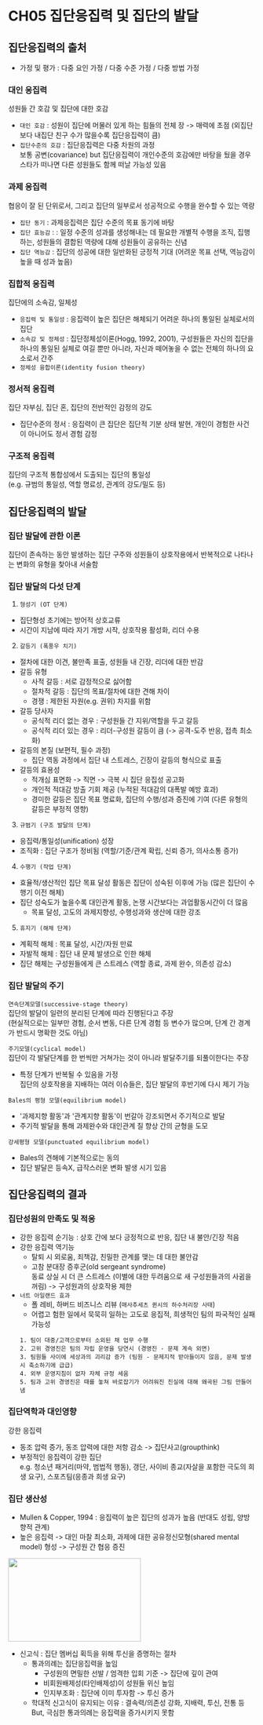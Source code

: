 # CH05 집단응집력 및 집단의 발달
## 집단응집력의 출처
- 가정 및 평가 : 다중 요인 가정 / 다중 수준 가정 / 다중 방법 가정
### 대인 응집력
성원들 간 호감 및 집단에 대한 호감
-  `대인 호감` : 성원이 집단에 머물러 있게 하는 힘들의 전체 장 -> 매력에 초점 (외집단보다 내집단 친구 수가 많을수록 집단응집력이 큼)
- `집단수준의 호감` : 집단응집력은 다중 차원의 과정  
	보통 공변(covariance) but 집단응집력이 개인수준의 호감에만 바탕을 뒀을 경우 스타가 떠나면 다른 성원들도 함께 떠날 가능성 있음
### 과제 응집력
협응이 잘 된 단위로서, 그리고 집단의 일부로서 성공적으로 수행을 완수할 수 있는 역량
- `집단 동기` : 과제응집력은 집단 수준의 목표 동기에 바탕
- `집단 효능감` : : 일정 수준의 성과를 생성해내는 데 필요한 개별적 수행을 조직, 집행하는, 성원들의 결합된 역량에 대해 성원들이 공유하는 신념
- `집단 역능감` : 집단의 성공에 대한 일반화된 긍정적 기대 (어려운 목표 선택, 역능감이 높을 때 성과 높음)
### 집합적 응집력
집단에의 소속감, 일체성
- `응집력 및 통일성` : 응집력이 높은 집단은 해체되기 어려운 하나의 통일된 실체로서의 집단
- `소속감 및 정체성` : 집단정체성이론(Hogg, 1992, 2001), 구성원들은 자신의 집단을 하나의 통일된 실체로 여길 뿐만 아니라, 자신과 떼어놓을 수 없는 전체의 하나의 요소로서 간주
- `정체성 융합이론(identity fusion theory)`
### 정서적 응집력
집단 자부심, 집단 혼, 집단의 전반적인 감정의 강도
- 집단수준의 정서 : 응집력이 큰 집단은 집단적 기분 상태 발현, 개인이 경험한 사건이 아니어도 정서 경험 감정
### 구조적 응집력
집단의 구조적 통합성에서 도출되는 집단의 통일성  
(e.g. 규범의 통일성, 역할 명료성, 관계의 강도/밀도 등)

## 집단응집력의 발달
### 집단 발달에 관한 이론
집단이 존속하는 동안 발생하는 집단 구주와 성원들이 상호작용에서 반복적으로 나타나는 변화의 유형을 찾아내 서술함  

### 집단 발달의 다섯 단계
1. `형성기 (OT 단계)`
- 집단형성 초기에는 방어적 상호교류
- 시간이 지남에 따라 자기 개방 시작, 상호작용 활성화, 리더 수용
2. `갈등기 (폭풍우 치기)`
- 절차에 대한 이견, 불만족 표출, 성원들 내 긴장, 리더에 대한 반감
- 갈등 유형
	- 사적 갈등 : 서로 감정적으로 싫어함
	- 절차적 갈등 : 집단의 목표/절차에 대한 견해 차이
	- 경쟁 : 제한된 자원(e.g. 권위) 차지를 위함
- 갈등 당사자
	- 공식적 리더 없는 경우 : 구성원들 간 지위/역할을 두고 갈등
	- 공식적 리더 있는 경우 : 리더-구성원 갈등이 큼 (-> 공격-도주 반응, 접촉 최소화)
- 갈등의 본질 (보편적, 필수 과정)
	- 집단 역동 과정에서 집단 내 스트레스, 긴장이 갈등의 형식으로 표출
- 갈등의 효용성
	- 적개심 표면화 -> 직면 -> 극복 시 집단 응집성 공고화
	- 개인적 적대감 방출 기회 제공 (누적된 적대감의 대폭발 예방 효과)
	- 경미한 갈등은 집단 목표 명료화, 집단의 수행/성과 증진에 기여 (다른 유형의 갈등은 부정적 영향) 
3. `규범기 (구조 발달의 단계)`
- 응집력/통일성(unification) 성장
- 조직화 : 집단 구조가 정비됨 (역할/기준/관계 확립, 신뢰 증가, 의사소통 증가)
4. `수행기 (작업 단계)`
- 효율적/생산적인 집단 목표 달성 활동은 집단이 성숙된 이후에 가능 (많은 집단이 수행기 이전 해체)
- 집단 성숙도가 높을수록 대인관계 활동, 논쟁 시간보다는 과업활동시간이 더 많음
	- 목표 달성, 고도의 과제지향성, 수행성과와 생산에 대한 강조
5. `휴지기 (해체 단계)`
- 계획적 해체 : 목표 달성, 시간/자원 만료
- 자발적 해체 : 집단 내 문제 발생으로 인한 해체
- 집단 해체는 구성원들에게 큰 스트레스 (역할 종료, 과제 완수, 의존성 감소)

### 집단 발달의 주기
`연속단계모델(successive-stage theory)`  
집단의 발달이 일련의 분리된 단계에 따라 진행된다고 주장  
(현실적으로는 일부만 경험, 순서 변동, 다른 단계 경험 등 변수가 많으며, 단계 간 경계가 반드시 명확한 것도 아님)

`주기모델(cyclical model)`  
집단이 각 발달단계를 한 번씩만 거쳐가는 것이 아니라 발달주기를 되풀이한다는 주장
- 특정 단계가 반복될 수 있음을 가정  
	집단의 상호작용을 지배하는 여러 이슈들은, 집단 발달의 후반기에 다시 제기 가능

`Bales의 평형 모델(equilibrium model)`
- '과제지향 활동'과 '관계지향 활동'이 번갈아 강조되면서 주기적으로 발달
- 주기적 발달을 통해 과제완수와 대인관계 질 향상 간의 균형을 도모

`강세평형 모델(punctuated equilibrium model)`
- Bales의 견해에 기본적으로는 동의
- 집단 발달은 등속X, 급작스러운 변화 발생 시기 있음


## 집단응집력의 결과
### 집단성원의 만족도 및 적응
- 강한 응집력 순기능 : 상호 간에 보다 긍정적으로 반응, 집단 내 불안/긴장 적음
- 강한 응집력 역기능
	- 탈퇴 시 외로움, 죄책감, 친밀한 관계를 맺는 데 대한 불안감
	- 고참 분대장 증후군(old sergeant syndrome)  
	동료 상실 시 더 큰 스트레스 (이별에 대한 두려움으로 새 구성원들과의 사귐을 꺼림) -> 구성원과의 상호작용 제한
- `너트 아일랜드 효과`
	- 폴 레비, 하버드 비즈니스 리뷰 (`매사추세츠 퀸시의 하수처리장 사태`)
	- 어렵고 험한 일에서 묵묵히 일하는 고도로 응집적, 희생적인 팀의 파국적인 실패 가능성
	```
	1. 팀이 대중/고객으로부터 소외된 채 업무 수행
	2. 고위 경영진은 팀의 자립 운영을 당연시 (경영진 - 문제 계속 외면)
	3. 팀원들 사이에 세상과의 괴리감 증가 (팀원 - 문제지적 받아들이지 않음, 문제 발생 시 축소하기에 급급)
	4. 외부 운영지침이 없자 자체 규정 세움
	5. 팀과 고위 경영진은 때를 놓쳐 바로잡기가 어려워진 진실에 대해 왜곡된 그림 만들어냄
	```

### 집단역학과 대인영향
강한 응집력
- 동조 압력 증가, 동조 압력에 대한 저항 감소 -> 집단사고(groupthink)
- 부정적인 응집력이 강한 집단  
	e.g. 청소년 패거리(마약, 범법적 행동), 갱단, 사이비 종교(자살을 포함한 극도의 희생 요구), 스포츠팀(응종과 희생 요구)

### 집단 생산성
- Mullen & Copper, 1994 : 응집력이 높은 집단의 성과가 높음 (반대도 성립, 양방향적 관계)
- 높은 응집력 -> 대인 마찰 최소화, 과제에 대한 공유정신모형(shared mental model) 형성 -> 구성원 간 협응 증진
<img src="https://user-images.githubusercontent.com/112736264/233873299-d083b82b-4de4-4dc2-866e-e6df4c4d3a4b.png" width="270" height="170"/>  

- 신고식 : 집단 멤버십 획득을 위해 투신을 증명하는 절차
	- 통과의례는 집단응집력을 높임
		- 구성원의 면밀한 선발 / 엄격한 입회 기준 -> 집단에 깊이 관여
		- 비회원배제성(타인배제성)이 성원들 위신 높임
		- 인지부조화 : 집단에 이미 투자함 -> 투신 증가
	- 학대적 신고식이 유지되는 이유 : 결속력/의존성 강화, 지배력, 투신, 전통 등  
	But, 극심한 통과의례는 응집력을 증가시키지 못함